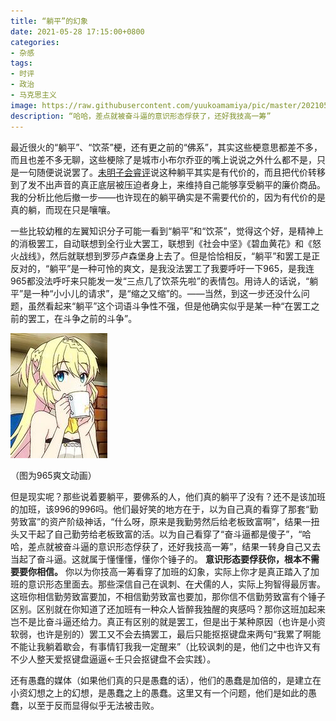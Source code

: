 ```yaml
---
title: “躺平”的幻象
date: 2021-05-28 17:15:00+0800
categories:
- 杂感
tags:
- 时评
- 政治
- 马克思主义
image: https://raw.githubusercontent.com/yuukoamamiya/pic/master/20210528175644.jpg
description: “哈哈，差点就被奋斗逼的意识形态俘获了，还好我技高一筹”
---
```


最近很火的“躺平”、“饮茶”梗，还有更之前的“佛系”，其实这些梗意思都差不多，而且也差不多无聊，这些梗除了是城市小布尔乔亚的嘴上说说之外什么都不是，只是一句随便说说罢了。[未明子会睿评](https://www.bilibili.com/video/BV1Aq4y1j7pM)说这种躺平其实是有代价的，而且把代价转移到了发不出声音的真正底层被压迫者身上，来维持自己能够享受躺平的廉价商品。我的分析比他后撤一步——也许现在的躺平确实是不需要代价的，因为有代价的是真的躺，而现在只是嚷嚷。

一些比较幼稚的左翼知识分子可能一看到“躺平”和“饮茶”，觉得这个好，是精神上的消极罢工，自动联想到全行业大罢工，联想到《社会中坚》《碧血黄花》和《怒火战线》，然后就联想到罗莎卢森堡身上去了。但是恰恰相反，“躺平”和罢工是正反对的，“躺平”是一种可怜的爽文，是我没法罢工了我要呼吁一下965，是我连965都没法呼吁来只能发一发“三点几了饮茶先啦”的表情包。用诗人的话说，“躺平”是一种“小小儿的请求”，是“缩之又缩”的。——当然，到这一步还没什么问题，虽然看起来“躺平”这个词语斗争性不强，但是他确实似乎是某一种“在罢工之前的罢工，在斗争之前的斗争”。

![](https://raw.githubusercontent.com/yuukoamamiya/pic/master/20210528173205.jpg)

（图为965爽文动画）

但是现实呢？那些说着要躺平，要佛系的人，他们真的躺平了没有？还不是该加班的加班，该996的996吗。他们最好笑的地方在于，以为自己真的看穿了那套“勤劳致富”的资产阶级神话，“什么呀，原来是我勤劳然后给老板致富啊”，结果一扭头又干起了自己勤劳给老板致富的活。以为自己看穿了“奋斗逼都是傻子”，“哈哈，差点就被奋斗逼的意识形态俘获了，还好我技高一筹”，结果一转身自己又去当起了奋斗逼。这就属于懂懂懂，懂你个锤子的。 **意识形态要俘获你，根本不需要要你相信。** 你以为你技高一筹看穿了加班的幻象，实际上你才是真正踏入了加班的意识形态里面去。那些深信自己在讽刺、在犬儒的人，实际上狗智得最厉害。这班你相信勤劳致富要加，不相信勤劳致富也要加，那你信不信勤劳致富有个锤子区别。区别就在你知道了还加班有一种众人皆醉我独醒的爽感吗？那你这班加起来岂不是比奋斗逼还给力。真正有区别的就是罢工，但是出于某种原因（也许是小资软弱，也许是别的）罢工又不会去搞罢工，最后只能抠抠键盘来两句“我累了啊能不能让我躺着歇会，有事情钉我我一定醒来”（比较讽刺的是，他们之中也许又有不少人整天爱抠键盘逼逼←壬只会抠键盘不会实践）。

还有愚蠢的媒体（如果他们真的只是愚蠢的话），他们的愚蠢是加倍的，是建立在小资幻想之上的幻想，是愚蠢之上的愚蠢。这里又有一个问题，他们是如此的愚蠢，以至于反而显得似乎无法被击败。
